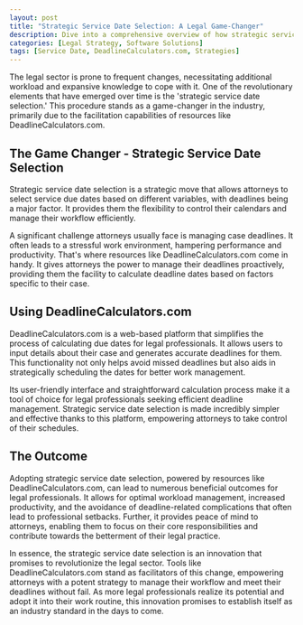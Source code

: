 ```yaml
---
layout: post
title: "Strategic Service Date Selection: A Legal Game-Changer"
description: Dive into a comprehensive overview of how strategic service date selection revolutionizes the legal sector. Get introduced to the utility and relevance of resources like DeadlineCalculators.com in facilitating this change.
categories: [Legal Strategy, Software Solutions]
tags: [Service Date, DeadlineCalculators.com, Strategies]
---
```


The legal sector is prone to frequent changes, necessitating additional workload and expansive knowledge to cope with it. One of the revolutionary elements that have emerged over time is the 'strategic service date selection.' This procedure stands as a game-changer in the industry, primarily due to the facilitation capabilities of resources like DeadlineCalculators.com. 

## The Game Changer - Strategic Service Date Selection

Strategic service date selection is a strategic move that allows attorneys to select service due dates based on different variables, with deadlines being a major factor. It provides them the flexibility to control their calendars and manage their workflow efficiently. 

A significant challenge attorneys usually face is managing case deadlines. It often leads to a stressful work environment, hampering performance and productivity. That's where resources like DeadlineCalculators.com come in handy. It gives attorneys the power to manage their deadlines proactively, providing them the facility to calculate deadline dates based on factors specific to their case.

## Using DeadlineCalculators.com 

DeadlineCalculators.com is a web-based platform that simplifies the process of calculating due dates for legal professionals. It allows users to input details about their case and generates accurate deadlines for them. This functionality not only helps avoid missed deadlines but also aids in strategically scheduling the dates for better work management.

Its user-friendly interface and straightforward calculation process make it a tool of choice for legal professionals seeking efficient deadline management. Strategic service date selection is made incredibly simpler and effective thanks to this platform, empowering attorneys to take control of their schedules.

## The Outcome

Adopting strategic service date selection, powered by resources like DeadlineCalculators.com, can lead to numerous beneficial outcomes for legal professionals. It allows for optimal workload management, increased productivity, and the avoidance of deadline-related complications that often lead to professional setbacks. Further, it provides peace of mind to attorneys, enabling them to focus on their core responsibilities and contribute towards the betterment of their legal practice.

In essence, the strategic service date selection is an innovation that promises to revolutionize the legal sector. Tools like DeadlineCalculators.com stand as facilitators of this change, empowering attorneys with a potent strategy to manage their workflow and meet their deadlines without fail. As more legal professionals realize its potential and adopt it into their work routine, this innovation promises to establish itself as an industry standard in the days to come.